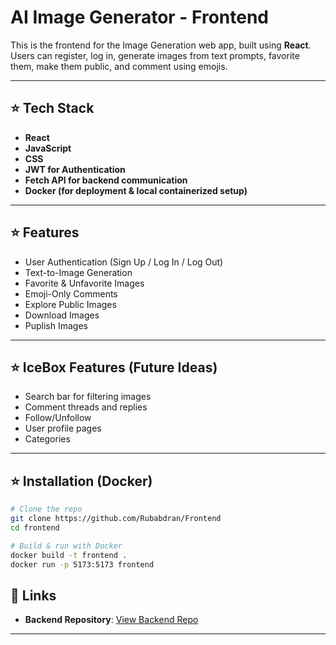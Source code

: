 # AI Image Generator - Frontend

This is the frontend for the Image Generation web app, built using **React**. Users can register, log in, generate images from text prompts, favorite them, make them public, and comment using emojis.


---

## ⭐ Tech Stack

- **React**
- **JavaScript**
- **CSS**
- **JWT for Authentication**
- **Fetch API for backend communication**
- **Docker (for deployment & local containerized setup)**

---

## ⭐ Features

-  User Authentication (Sign Up / Log In / Log Out)
-  Text-to-Image Generation
-  Favorite & Unfavorite Images
-  Emoji-Only Comments
-  Explore Public Images
-  Download Images
-  Puplish Images

---
## ⭐ IceBox Features (Future Ideas)
- Search bar for filtering images
- Comment threads and replies
- Follow/Unfollow
- User profile pages
- Categories

---
## ⭐ Installation (Docker)

```bash
# Clone the repo
git clone https://github.com/Rubabdran/Frontend
cd frontend

# Build & run with Docker
docker build -t frontend .
docker run -p 5173:5173 frontend
```

## 🔗 Links

- **Backend Repository**: [View Backend Repo](https://github.com/Rubabdran/Backend.git)

---

 